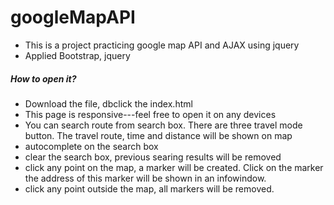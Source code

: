 # googleMapAPI
- This is a project practicing google map API and AJAX using jquery
- Applied Bootstrap, jquery
##### How to open it?
- Download the file, dbclick the index.html
- This page is responsive---feel free to open it on any devices
- You can search route from search box. There are three travel mode button. The travel route, time and distance will be shown on map
- autocomplete on the search box
- clear the search box, previous searing results will be removed
- click any point on the map, a marker will be created. Click on the marker the address of this marker will be shown in an infowindow.
- click any point outside the map, all markers will be removed.
